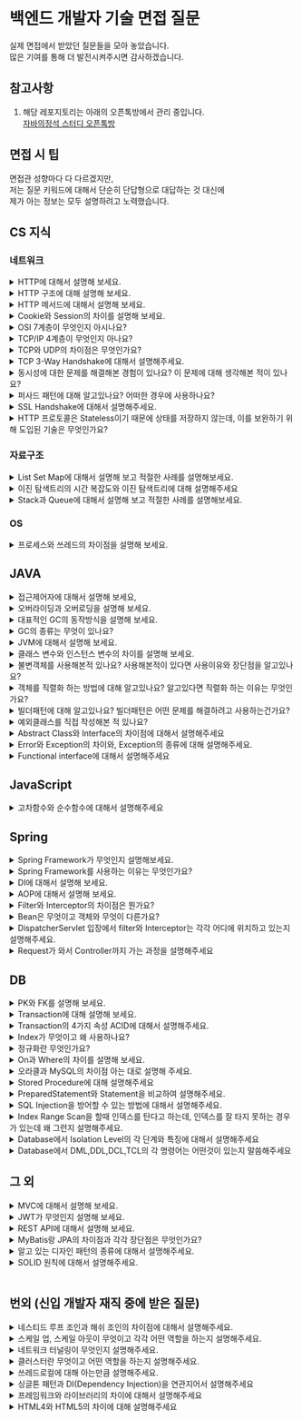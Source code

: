 # 백엔드 개발자 기술 면접 질문
실제 면접에서 받았던 질문들을 모아 놓았습니다.<br>
많은 기여를 통해 더 발전시켜주시면 감사하겠습니다.<br>

## 참고사항
1. 해당 레포지토리는 아래의 오픈톡방에서 관리 중입니다.<br>
[자바의정석 스터디 오픈톡방](https://open.kakao.com/o/gOqR1NJe)<br>

## 면접 시 팁
면접관 성향마다 다 다르겠지만,<br>
저는 질문 키워드에 대해서 단순히 단답형으로 대답하는 것 대신에<br>
제가 아는 정보는 모두 설명하려고 노력했습니다.<br>

## CS 지식
### 네트워크
<details>
<summary>HTTP에 대해서 설명해 보세요.</summary>
<div markdown="1">
</div>
</details>
<details>
<summary>HTTP 구조에 대해 설명해 보세요.</summary>
<div markdown="1">       
</div>
</details>
<details>
<summary>HTTP 메서드에 대해서 설명해 보세요.</summary>
<div markdown="1">
</div>
</details>
<details>
<summary>Cookie와 Session의 차이를 설명해 보세요.</summary>
<div markdown="1">       
    1. Cookie<br>
    - HTTP의 일종으로 사용자가 어떠한 웹 사이트를 방문할 경우, 그 사이트가 사용하고 있는 서버에서 사용자의 컴퓨터에 저장하는 작은 기록 정보 파일이다.<br>
    - HTTP에서 클라이언트의 상태 정보를 클라이언트의 PC에 저장하였다가 필요시 정보를 참조하거나 재사용할 수 있다.<br>
    2. Session<br>
    - 일정 시간 동안 같은 사용자(브라우저)로부터 들어오는 일련의 요구를 하나의 상태로 보고, 그 상태를 유지시키는 기술이다.<br>
    - 여기서 일정 시간은 방문자가 웹 브라우저를 통해 웹 서버에 접속한 시점부터 웹 브라우저를 종료하여 연결을 끝내는 시점을 말한다.<br>
      즉, 방문자가 웹 서버에 접속해 있는 상태를 하나의 단위로 보고 그것을 세션이라고 한다.
</div>
</details>
<details>
<summary>OSI 7계층이 무엇인지 아시나요?</summary>
<div markdown="1">
1. Physical - 물리적인 데이터 전송<br>
2. Data Link - Mac 주소를 통한 통신<br>
3. Network - IP 라우터를 통한 IP 지정<br>
4. Transport(전송) - TCP(신뢰성, 연결성) / UDP (비신뢰성, 비연결성, 실시간)<br>
5. Session - API, Socket 논리적 연결 TCP/IP<br>
6. Presentation(표현) - JPEG 데이터 표현 독립성, 파일 인코딩 압축 등<br>
7. Application(응용) - HTTP, FTP 일반적 응용 서비스
</div>
</details>
<details>
<summary>TCP/IP 4계층이 무엇인지 아나요?</summary>
<div markdown="1">
1. Network Interface - 하드웨어에 신호를 전달하는데 필요한 정보 덧붙임 
2. Internet - 수신 측의 컴퓨터 식별 정보 덧붙임
3. Transport - 전송하기 적합한 크기로 짤라내어 목적지의 프로그램을 식별할수 있는 정보를 덧붙임
4. Applicattion 
</div>
</details>
<details>
<summary>TCP와 UDP의 차이점은 무엇인가요?</summary>
<div markdown="1">       
    - TCP는 연속성보다 신뢰성있는 전송이 중요할 때에 사용하는 프로토콜이며, UDP는 TCP보다 속도가 빠르며 네트워크 부하가 적다는 장점이 있지만,<br>
      신뢰성있는 데이터 전송을 보장하지는 않습니다.<br>
    - 그렇기 때문에 신뢰성보다는 연속성이 중요한 서비스의 예를 들면 실시간 서비스(streaming)에 자주 사용됩니다.
</div>
</details>
<details>
<summary>TCP 3-Way Handshake에 대해서 설명해주세요.</summary>
<div markdown="1">
<img src="https://user-images.githubusercontent.com/36688619/196090240-f9bf779a-40b2-425a-a2b2-48bccffcdc88.png" width="461" height="366"><br>
1. 클라이언트가 서버에게 SYN 패킷을 보냄 (sequence : x)<br>
2. 서버가 SYN(x)을 받고, 클라이언트로 받았다는 신호인 ACK와 SYN 패킷을 보냄 (sequence : y, ACK : x + 1)<br>
3. 클라이언트는 서버의 응답은 ACK(x+1)와 SYN(y) 패킷을 받고, ACK(y+1)를 서버로 보냄<br>
이렇게 3번의 통신이 완료되면 연결이 성립된다. (3번이라 3 way handshake인 것)
</div>
</details>
<details>
<summary>동시성에 대한 문제를 해결해본 경험이 있나요? 이 문제에 대해 생각해본 적이 있나요?</summary>
<div markdown="1">       
</div>
</details>
<details>
<summary>퍼사드 패턴에 대해 알고있나요? 어떠한 경우에 사용하나요?</summary>
<div markdown="1">       
</div>
</details>
<details>
<summary>SSL Handshake에 대해서 설명해주세요.</summary>
<div markdown="1">
<img src="https://user-images.githubusercontent.com/36688619/196090207-271b88b3-e37d-45b5-9bc1-7caa0497aaec.png" width="500" height="470"><br>
1. 클라이언트는 서버에게 `client hello` 메시지를 담아 서버로 보낸다. 이때 암호화된 정보를 함께 담는데, `버전`, `암호 알고리즘`, `압축 방식` 등을 담는다.<br>
2. 서버는 클라이언트가 보낸 암호 알고리즘과 압축 방식을 받고, `세션 ID`와 `CA 공개 인증서`를 `server hello` 메시지와 함께 담아 응답한다. 이 CA 인증서에는 앞으로 통신 이후 사용할 대칭키가 생성되기 전, 클라이언트에서 handshake 과정 속 암호화에 사용할 공개키를 담고 있다.<br>
3. 클라이언트 측은 서버에서 보낸 CA 인증서에 대해 유효한 지 CA 목록에서 확인하는 과정을 진행한다.<br>
4. CA 인증서에 대한 신뢰성이 확보되었다면, 클라이언트는 난수 바이트를 생성하여 서버의 공개키로 암호화한다. 이 난수 바이트는 대칭키를 정하는데 사용이 되고, 앞으로 서로 메시지를 통신할 때 암호화하는데 사용된다.<br>
5. 만약 2번 단계에서 서버가 클라이언트 인증서를 함께 요구했다면, 클라이언트의 인증서와 클라이언트의 개인키로 암호화된 임의의 바이트 문자열을 함께 보내준다.<br>
6. 서버는 클라이언트의 인증서를 확인 후, 난수 바이트를 자신의 개인키로 복호화 후 대칭 마스터 키 생성에 활용한다.<br>
7. 클라이언트는 handshake 과정이 완료되었다는 `finished` 메시지를 서버에 보내면서, 지금까지 보낸 교환 내역들을 해싱 후 그 값을 대칭키로 암호화하여 같이 담아 보내준다.<br>
8. 서버도 동일하게 교환 내용들을 해싱한 뒤 클라이언트에서 보내준 값과 일치하는 지 확인한다. 일치하면 서버도 마찬가지로 `finished` 메시지를 이번에 만든 대칭키로 암호화하여 보낸다.<br>
9. 클라이언트는 해당 메시지를 대칭키로 복호화하여 서로 통신이 가능한 신뢰받은 사용자란 걸 인지하고, 앞으로 클라이언트와 서버는 해당 대칭키로 데이터를 주고받을 수 있게 된다.
</div>
</details>
<details>
<summary>HTTP 프로토콜은 Stateless이기 때문에 상태를 저장하지 않는데, 이를 보완하기 위해 도입된 기술은 무엇인가요?</summary>
<div markdown="1">       
    Cookie와 Session입니다.
</div>
</details>

### 자료구조
<details>
<summary>List Set Map에 대해서 설명해 보고 적절한 사례를 설명해보세요.</summary>
    1. List<br>
    - 순서가 있고 중복을 허용합니다.<br>
    - 인덱스로 원소에 접근이 가능합니다.<br>
    - 크기가 가변적입니다.<br>
    2. Set<br>
    - 데이터의 집합이며 순서가 없고 중복된 데이터를 허용하지 않습니다.<br>
    - 중복되지 않은 데이터를 구할 때 유용합니다.<br>
    - 빠른 검색 속도를 가집니다.<br>
    - 인덱스가 따로 존재하지 않기 때문에 iterator를 사용합니다.<br>
    3. Map<br>
    - Key와 Value의 한쌍으로 이루어지는 데이터의 집합.<br>
    - Key에 대한 중복이 없으며 순서를 보장하지 않습니다.<br>
    - 뛰어난 검색 속도를 가집니다.<br>
    - 인덱스가 따로 존재하지 않기 때문에 iterator를 사용합니다.
<div markdown="1">       
</div>
</details>
<details>
<summary>이진 탐색트리의 시간 복잡도와 이진 탐색트리에 대해 설명해주세요</summary>
<div markdown="1"> 
    - 이진탐색트리란 이진탐색(binary search)과 연결리스트(linked list)를 결합한 자료구조의 일종입니다.<br>
      이진탐색의 효율적인 탐색 능력을 유지하면서도, 빈번한 자료 입력과 삭제를 가능하게끔 고안됐습니다.<br>
    - 이진탐색의 경우 탐색에 소요되는 계산복잡성은 𝑂(log𝑛)으로 빠르지만 자료 입력, 삭제가 불가능합니다. 연결리스트의 경우 자료 입력,
      삭제에 필요한 계산복잡성은 𝑂(1)로 효율적이지만 탐색하는 데에는 𝑂(𝑛)의 계산복잡성이 발생합니다.
</div>
</details>
<details>
<summary>Stack과 Queue에 대해서 설명해 보고 적절한 사례를 설명해보세요.</summary>
<div markdown="1"> 
    1. 스택(Stack)<br>
    - 스택(stack)은 제한적으로 접근할 수 있는 나열 구조이다. 그 접근 방법은 언제나 목록의 끝에서만 일어난다.<br>
    - 스택은 한 쪽 끝에서만 자료를 넣거나 뺄 수 있는 선형 구조(LIFO — Last In First Out)으로 되어 있다.<br>
    2. 큐(Queue)<br>
    - 스택과는 달리 선입선출(FIFO, First In First Out)방식으로 되어 있다.<br>
    - 이처럼 어떤 작업을 순서대로 실행하거나, 사용을 위해 대기를 시켜야 하는 경우에 사용한다.
</div>
</details>

### OS
<details>
<summary>프로세스와 쓰레드의 차이점을 설명해 보세요.</summary>
<div markdown="1">       
</div>
</details>

## JAVA
<details>
<summary>접근제어자에 대해서 설명해 보세요,</summary>
<div markdown="1">       
    1. private<br>
    - 제어자가 private으로 설정되었다면 private 이 붙은 변수, 메소드는 해당 클래스에서만 접근이 가능하다.<br>
    2. default<br>
    - 접근 제어자를 별도로 설정하지 않는다면 접근 제어자가 없는 변수, 메소드는 default 접근 제어자가 되어 해당 패키지 내에서만 접근이 가능하다.<br>
    3. protected<br>
    - 접근제어자가 protected로 설정되었다면 protected가 붙은 변수, 메소드는 동일 패키지의 클래스 또는 해당 클래스를 상속받은 다른 패키지의 클래스에서만 접근이 가능하다.<br>
    4. public<br>
    - 접근제어자가 public으로 설정되었다면 public 접근제어자가 붙은 변수, 메소드는 어떤 클래스에서라도 접근이 가능하다.
</div>
</details>
<details>
<summary>오버라이딩과 오버로딩을 설명해 보세요.</summary>
<div markdown="1">      
    오버로딩(Overloading) = 확장<br>
        - 같은 이름의 메서드 여러 개를 가지면서 매개변수의 유형과 개수가 다르도록 사용하는 것<br>
    오버라이딩(Overriding) = 재정의<br>
        - 상위 클래스가 가지고 있는 메서드를 하위 클래스가 재정의해서 사용하는 것
</div>
</details>
<details>
<summary>대표적인 GC의 동작방식을 설명해 보세요.</summary>
<div markdown="1">       
</div>
</details>
<details>
<summary>GC의 종류는 무엇이 있나요?</summary>
<div markdown="1">       
</div>
</details>
<details>
<summary>JVM에 대해서 설명해 보세요.</summary>
<div markdown="1">       
</div>
</details>
<details>
<summary>클래스 변수와 인스턴스 변수의 차이를 설명해 보세요.</summary>
<div markdown="1">       
</div>
</details>
<details>
<summary>불변객체를 사용해본적 있나요? 사용해본적이 있다면 사용이유와 장단점을 알고있나요? </summary>
<div markdown="1">       
</div>
</details>
<details>
<summary>객체를 직렬화 하는 방법에 대해 알고있나요? 알고있다면 직렬화 하는 이유는 무엇인가요?</summary>
<div markdown="1">       
</div>
</details>
<details>
<summary>빌더패턴에 대해 알고있나요? 빌더패턴은 어떤 문제를 해결하려고 사용하는건가요?</summary>
<div markdown="1">       
</div>
</details>
<details>
<summary>예외클래스를 직접 작성해본 적 있나요?</summary>
<div markdown="1">       
</div>
</details>
<details>
<summary>Abstract Class와 Interface의 차이점에 대해서 설명해주세요</summary>
<div markdown="1">       
    - 추상 클래스와 인터페이스의 차이점은 그 목적이라고 할 수 있습니다.<br>
    - 추상 클래스는 기본적으로 클래스 이며 이를 상속, 확장하여 사용하기 위한 것입니다.<br>
    - 반면 인터페이스는 해당 인터페이스를 구현한 객체들에 대한 동일한 사용방법과 동작을 보장하기 위해 사용합니다.
</div>
</details>
<details>
<summary>Error와 Exception의 차이와, Exception의 종류에 대해 설명해주세요.</summary>
<div markdown="1">
    - 에러는 메모리 부족이나 스택오버플로우와 같이 발생하면 복구할 수 없는 심각한 오류이고, 예외는 발생하더라도 수습할 수 있는 비교적 덜 심각한 오류입니다.<br>
    - 자바의 예외에는 일반 예외와 실행 예외가 있고, 각각 Checked Exception과 Unchecked Exception으로 구분할 수 있습니다.<br>
      전자인 일반 예외, 즉 Checked Exception은 개발자가 반드시 예외 처리를 직접 진행해야 합니다.<br>
      후자인 실행 예외, 즉 Unchecked Exception은 개발자가 예외처리를 직접 하지 않아도 됩니다. 명시적인 예외 처리가 강제되는 것이 아니므로 unchecked 라고 부릅니다.
</div>
</details>
<details>
<summary>Functional interface에 대해서 설명해주세요</summary>
<div markdown="1">       
    - 함수형 인터페이스(Functional interface)는 1개의 추상 메소드를 갖고 있는 인터페이스를 말합니다.<br>
      Single Abstract Method(SAM)라고 불리기도 합니다.
</div>
</details>

## JavaScript
<details>
<summary>고차함수와 순수함수에 대해서 설명해주세요</summary>
<div markdown="1">
    1. 순수함수<br>
        - 같은 입력을 받았을 때, 같은 출력을 반환한다.<br>
        - side-effect를 갖지 않는다.<br>
    2. 고차함수<br>
    - 함수를 매개변수로 사용가능합니다.<br>
    - 함수가 함수를 반환 할 수 있습니다.<br>
    - 함수가 변수에 할당할 수 있습니다.
</div>
</details>

## Spring
<details>
<summary>Spring Framework가 무엇인지 설명해보세요.</summary>
<div markdown="1">       
</div>
</details>
<details>
<summary>Spring Framework를 사용하는 이유는 무엇인가요?</summary>
<div markdown="1">       
</div>
</details>
<details>
<summary>DI에 대해서 설명해 보세요.</summary>
<div markdown="1">
    외부에서 두 객체 간의 관계를 결정해주는 디자인 패턴( IoC 구현 기법 )으로,<br>
    인터페이스를 사이에 둬서 클래스 레벨에는 의존관계가 고정되지 않도록 하고 런타임 시에 관계를 다이나믹하게 주입하여 유연성을 확보하고 결합도를 낮출 수 있게 해준다.
</div>
</details>
<details>
<summary>AOP에 대해서 설명해 보세요.</summary>
<div markdown="1">       
    AOP는 Aspect Oriented Programming의 약자로 관점 지향 프로그래밍이라고 불린다.<br>
    관점 지향은 쉽게 말해 어떤 로직을 기준으로 핵심적인 관점, 부가적인 관점으로 나누어서 보고 그 관점을 기준으로 각각 모듈화하겠다는 것이다.<br>
    여기서 모듈화란 어떤 공통된 로직이나 기능을 하나의 단위로 묶는 것을 말한다.<br>
</div>
</details>
<details>
<summary>Filter와 Interceptor의 차이점은 뭔가요?</summary>
<div markdown="1">       
</div>
</details>
<details>
<summary>Bean은 무엇이고 객체와 무엇이 다른가요?</summary>
<div markdown="1">       
</div>
</details>
<details>
<summary>DispatcherServlet 입장에서 filter와 Interceptor는 각각 어디에 위치하고 있는지 설명해주세요.</summary>
<div markdown="1">
    1. filter : Web Context안에 위치하고 있고, DispatcherServlet보다 왼쪽(먼저)에 위치하고 있다.<br>
    2. Interceptor : Spring Context안에 위치하고 있고, DispatcherServlet보다 오른쪽(나중)에 위치하고 있다.
</div>
</details>
<details>
<summary>Request가 와서 Controller까지 가는 과정을 설명해주세요</summary>
<div markdown="1">
</div>
</details>

## DB
<details>
<summary>PK와 FK를 설명해 보세요.</summary>
<div markdown="1">       
</div>
</details>
<details>
<summary>Transaction에 대해 설명해 보세요.</summary>
<div markdown="1">       
 - 트랜잭션은 데이터베이스의 상태를 변환시키는 하나의 논리적 기능을 수행하기 위한 작업의 단위 또는 한꺼번에 수행되어야할 일련의 연산들을 의미한다.
</div>
</details>
<details>
<summary>Transaction의 4가지 속성 ACID에 대해서 설명해주세요.</summary>
<div markdown="1">       
 1. 원자성(Atomicity)<br>
    - 트랜잭션이 DB에 모두 반영되거나, 혹은 전혀 반영되지 않아야 된다.<br>
 2. 일관성(Consistency)<br>
    - 트랜잭션의 작업 처리 결과는 항상 일관성 있어야 한다.<br>
 3. 독립성(Isolation)<br>
    - 둘 이상의 트랜잭션이 동시에 병행 실행되고 있을 때, 어떤 트랜잭션도 다른 트랜잭션 연산에 끼어들 수 없다.<br>
 4. 지속성(Durability)<br>
    - 트랜잭션이 성공적으로 완료되었으면, 결과는 영구적으로 반영되어야 한다.<br>
</div>
</details>
<details>
<summary>Index가 무엇이고 왜 사용하나요?</summary>
<div markdown="1">       
</div>
</details>
<details>
<summary>정규화란 무엇인가요?</summary>
<div markdown="1">       
</div>
</details>
<details>
<summary>On과 Where의 차이를 설명해 보세요.</summary>
<div markdown="1">       
</div>
</details>
<details>
<summary>오라클과 MySQL의 차이점 아는 대로 설명해 주세요.</summary>
<div markdown="1">       
</div>
</details>
<details>
<summary>Stored Procedure에 대해 설명해주세요</summary>
<div markdown="1"> 
    저장 프로시저 또는 스토어드 프로시저는 일련의 쿼리를 마치 하나의 함수처럼 실행하기 위한 쿼리의 집합이다.<br>
    데이터베이스에 대한 일련의 작업을 정리한 절차를 관계형 데이터베이스 관리 시스템에 저장한 것으로, 영구저장모듈이라고도 불린다.
</div>
</details>
<details>
<summary>PreparedStatement와 Statement을 비교하여 설명해주세요.</summary>
<div markdown="1"> 
    1. Statement<br>
        -  단일로 사용될 때 빠른 속도를 지닙니다.<br>
        -  쿼리에 인자를 부여할 수 없습니다.<br>
        -  매번 컴파일을 수행해야 합니다.<br>    
    2. PreparedStatement<br>
        - 쿼리에 인자를 부여할 수 있습니다.<br>
        - 처음 프리컴파일 된 후, 이후에는 컴파일을 수행하지 않습니다.<br>
        - 여러번 수행될 때 빠른 속도를 지닙니다. (동일한 쿼리문을 조금씩 바꿔서 여러번 실행해야 할 때 좋다)<br>
</div>
</details>
<details>
<summary>SQL Injection을 방어할 수 있는 방법에 대해서 설명해주세요.</summary>
<div markdown="1"> 
    1. 입력 값에 대한 검증
        -  검증 로직을 추가하여 미리 설정한 특수문자들이 들어왔을 때 요청을 막아낸다.<br>
    2. Error Message 노출 금지
        - 데이터베이스 에러 발생 시 따로 처리를 해주지 않았다면, 에러가 발생한 쿼리문과 함께 에러에 관한 내용을 반환해 준다. 여기서 테이블명, 컬럼명, 쿼리문이 노출이 될 수 있기 때문에, 오류발생 시           사용자에게 보여줄 수 있는 페이지를 따로 제작하거나 메시지박스를 띄우도록 해야한다.<br>
    3. Prepared Statement 구문사용
        - 서버의 php파일에 sql 쿼리문이 아래와 같이 고정되어 있고 외부의 입력으로는 이 템플릿을 변경할 수 없다면, ?에 들어가는 데이터는 단순히 문자열로 취급하기 때문에 SQL 인젝션은 발생할 수 없다.  
</div>
</details>
<details>
<summary>Index Range Scan을 할때 인덱스를 탄다고 하는데, 인덱스를 잘 타지 못하는 경우가 있는데 왜 그런지 설명해주세요.</summary>
<div markdown="1"> 
    1. 가공할때<br>
        - where substr('업체명',1,2) = '대한'<br>
    2. 부정형 비교할 때<br>
        - where 국가 <> '대한민국'<br>
    3. is not null(부정형)<br>
        - where 부서코드 is not null<br>
</div>
</details>
<details>
<summary>Database에서 Isolation Level의 각 단계와 특징에 대해서 설명해주세요</summary>
<div markdown="1"> 
    1. Read Uncommitted (Level 0)<br>
        - 어떤 트랜잭션의 내용이 커밋(Commit)이나 롤백(Rollback)과 상관없이 다른 트랜잭션에서 조회가 가능합니다.<br>
          정합성의 문제가 많은 격리 수준이기 때문에 RDBMS 표준에서는 격리수준으로 인정하지 않습니다.<br>
    2. Read Committed (Level 1)<br>
        - 한 트랜잭션의 변경내용이 커밋(Commit)되어야만<br>
          다른 트랜잭션에서 조회가 가능합니다. 대부분의 RDBMS에서 기본적으로 사용하는 격리수준입니다.<br>
    3. Repeatable Read (Level 2)<br>
        - 트랜잭션이 시작되기 전에 커밋된 내용에 대해서만 조회가 가능합니다. MySQL에서 기본으로 사용하며, 이 격리수준에서는 `Non-repeatable Read`이 발생하지 않습니다.<br>
        - 트랜잭션이 완료될 때까지 Select문이 사용하는 모든 데이터에 Shared Lack이 걸립니다. 따라서 트랜잭션이 범위 내에서 조회한 데이터의 내용이 항상 동일함을 보장합니다.<br>
    4. SERIALIZABLE (Level 3)<br>
        - 가장 단순하면서 엄격한 격리 수준이지만 성능 측면에서는 동시 처리성능이 가장 낮습니다.<br>
        - `SERIALIZABLE`에서는 `PHANTOM READ`가 발생하지 않습니다.트랜잭션들이 동시에 일어나지 않고, 순차적으로 실행되는 것처럼 동작합니다. 하지만, 거의 사용되지 않습니다.
</div>
</details>
<details>
<summary>Database에서 DML,DDL,DCL,TCL의 각 명령어는 어떤것이 있는지 말씀해주세요</summary>
<div markdown="1"> 
    1. DML : SELECT, INSERT, UPDATE, DELETE<br>
    2. DDL : CREATE, ALTER, DROP, RENAME, TRUNCATE<br>
    3. DCL : GRANT, REVOKE<br>
    4. TCL : COMMIT, ROLLBACK, SAVEPOINT
</div>
</details>

## 그 외
<details>
<summary>MVC에 대해서 설명해 보세요.</summary>
<div markdown="1">
    MVC는 소프트웨어 공학에서 사용되는 소프트웨어 디자인 패턴이다.<br>
    이 패턴을 성공적으로 사용하면, 사용자 인터페이스로부터 비즈니스 로직을 분리하여 애플리케이션의 시각적 요소나 그 이면에서 실행되는 비즈니스 로직을 서로 영향 없이 쉽게<br> 
    고칠 수 있는 애플리케이션을 만들 수 있다.<br> 
    MVC에서 모델은 애플리케이션의 데이터를 나타내며, 뷰는 텍스트, 체크박스 항목 등과 같은 사용자 인터페이스 요소를 나타내고,<br> 
    컨트롤러는 데이터와 비즈니스 로직 사이의 상호동작을 관리한다.<br>
</div>
</details>
<details>
<summary>JWT가 무엇인지 설명해 보세요.</summary>
<div markdown="1">       
</div>
</details>
<details>
<summary>REST API에 대해서 설명해 보세요.</summary>
<div markdown="1">       
</div>
</details>
<details>
<summary>MyBatis랑 JPA의 차이점과 각각 장단점은 무엇인가요?</summary>
<div markdown="1">       
</div>
</details>
<details>
<summary>알고 있는 디자인 패턴의 종류에 대해서 설명해주세요.</summary>
<div markdown="1">       
</div>
</details>
<details>
<summary>SOLID 원칙에 대해서 설명해주세요.</summary>
<div markdown="1">
1. Single Responsibility Principle(SRP) - 단일책임<br>
    - 클래스는 오직 하나의 이유로 수정되어야 한다.<br>
2. Open Closed Principle(OCP) - 개방폐쇄<br>
    - 자신의 확장에는 열려있고 주변의 변화에는 닫혀 있어야 하는 것을 의미한다.<br>
3. Liskov Substitution Principle(LSP) - 리스코프 치환<br>
    - base 클래스에서 파생된 클래스는 base 클래스를 대체해서 사용할 수 있어야한다.<br>
4. Interface Segregation Principle(ISP) - 인터페이스 분리<br>
    - 사용하지 않는 메소드에 의존하면 안된다.<br>
5. Dependency Inversion Principle(DIP) - 의존관계 역전<br>
    - 자신(high level module)보다 변하기 쉬운 모듈(low level modeul)에 의존해서는 안된다.
</div>
</details><br>

##  번외 (신입 개발자 재직 중에 받은 질문)

<details>
<summary>네스티드 루프 조인과 해쉬 조인의 차이점에 대해서 설명해주세요.</summary>
<div markdown="1">
- 네스티드 루프 조인  <br>
순차적으로 처리됨, 먼저 엑세스 되는 테이블의 처리범위에 의해 처리량이 결정된다.<br>
부분범위처리를 하는 경우에 유리하다. (데이터 처리 양이 적은 경우)<br>

- 해쉬 조인  <br>
적은테이블과 큰 테이블의 조인시 유리하다.<br>
선행테이블의 인덱스는 필요로 하지 않고 각 테이블을 한번만 읽는다.<br>
</div>
</details>
<details>
<summary>스케일 업, 스케일 아웃이 무엇이고 각각 어떤 역할을 하는지 설명해주세요.</summary>
<div markdown="1">
- 스케일 업은 기존의 서버를 보다 높은 사양으로 업그레이드 하는 것입니다.<br>
스케일 업 아키텍처에서는 추가적인 네트워크 연결 없이 용량을 증강시키며 스케일 아웃에 비해 관리 비용이나 운영 이슈가 적습니다.<br>
다만 성능 향상에 한계가 있으며 성능 향상에 따른 비용부담이 크고, 서버 한 대가 부담하는 양이 많아서<br>
자연재해 등의 다양한 이유로 서버에 문제가 생기면 큰 타격을 입게 됩니다.<br>


- 스케일 아웃은 장비를 추가해서 확장하는 것입니다.<br>
스케일 아웃 아키텍처의 가장 큰 장점 중 하나는 확장의 유연성에 있습니다.<br>
스케일 업 시스템을 구축한 상황에서는 향후 확장 가능성에 대비해 서버를 현재 필요한 만큼보다<br>
더 많은 용량이나 성능을 확보해놓는 경우가 많습니다.하지만 이런 경우 예상했던 정도와 요구의 정도가 다르거나,<br>
확장의 필요성이 없어질 경우 추가로 확보해놓은 만큼의 손해가 생깁니다.<br>
스케일 아웃 방식으로 시스템을 구축한 상황에는 서버를 필요한 만큼만 도입해두고 그때그때 필요한 서버를 추가하여 확장 할 수 있습니다.<br>


</div>
</details>
<details>
<summary>네트워크 터널링이 무엇인지 설명해주세요.</summary>
<div markdown="1">
    
- 네트워크 터널링은 VPN의 구성 기술로 연결해야 할 두 지점간에 마치 터널이 뚫린 것처럼 통로를 생성하는 것을 말합니다.<br>
그리고 이 터널은 터널링을 지원하는 프로토콜을 사용하여 구현되고 있으며 사설망과 같은 보안 기능을 제공합니다.<br>
</div>
</details>
<details>
<summary>클러스터란 무엇이고 어떤 역할을 하는지 설명해주세요.</summary>
<div markdown="1">
- 클러스터란 여러대의 서버를 네트워크로 연결하여 전체적으로 하나의 서버처럼 보이게 하는 기술입니다.<br>
클러스터를 구성하면 한 대의 서버가 고장이 나도 다른 서버에서 처리를 계속 할 수 있어서 서비스의 신뢰성을 확보할 수 있습니다.<br>
클러스터를 구성하기 위해 필요한 소프트웨어가 ‘클러스터링 소프트웨어’입니다. <br>
클러스터링 소프트웨어로서 유명한 것으로는 Windows 계열 OS의 경우 Windows Server에 표준으로 내장되어 있는 MSCS(Microsoft Cluster Service)나<br>
NEC의 CLUSTERPRO, Linux의 경우는 오픈소스인 heartbeat나 사이언스 테크놀로지의 LifeKeeper가 있습니다.<br>

</div>
</details>
<details>
<summary>쓰레드로컬에 대해 아는만큼 설명해주세요.</summary>
<div markdown="1">
- 쓰레드로컬은 해당 쓰레드만 접근할 수 있는 특별한 저장소를 말합니다.<br>
쓰레드 로컬을 사용하면 각 쓰레드마다 별도의 내부 저장소를 제공합니다.<br>
예를 들면, thread-A는 thread-A 전용 보관소에서 필드 데이터를 반환해줍니다.<br>
따라서 같은 인스턴스의 쓰레드 로컬 필드에 접근해도 문제가 생기지 않습니다.<br>
쓰레드 로컬의 값을 사용 후 제거하지 않고 그냥 두면 메모리 누수가 발생할 수 있습니다.<br>
또한 WAS(톰캣)처럼 쓰레드 풀을 사용하는 경우에는 해당 쓰레드를 제거하지 않고 나중에 재사용하게 됩니다.<br>
이때, ThreadLoal에 값도 그 전 값이 그대로 저장되어있다. 따라서 다른 데이터가 반환되는 심각한 문제가 발생합니다.<br>
 

</div>
</details>
<details>
<summary>싱글톤 패턴과 DI(Dependency Injection)을 연관지어서 설명해주세요</summary>
<div markdown="1">
    - 싱글톤 패턴은 TDD(Test Driven Development)를 할 때 걸림돌이 된다.<br>
      TDD를 할 때 단위 테스트를 주로 하는데, 단위 테스트는 테스트가 서로 독립적이어야 하며 테스트를 어떤 순서로든 실행할 수 있어야 하는데<br> 
      싱글톤 패턴은 미리 생성된 하나의 인스턴스를 기반으로 구현하는 패턴이므로 각 테스트마다 ‘독립적인’ 인스턴스를 만들기가 어렵다.<br>
    - 또한, 싱글톤 패턴은 사용하기가 쉽고 굉장히 실용적이지만 모듈 간의 결합도가 높아져 개방-폐쇄 원칙을 위배하게 된다. 이는 객체 지향 설계 원칙에 어긋난다.<br>
    - 이때 의존성 주입(DI, Dependency Injection)을 통해 모듈 간의 결합을 조금 더 느슨하게 만들어 해결할 수 있다.
</div>
</details>
<details>
<summary>프레임워크와 라이브러리의 차이에 대해서 설명해주세요</summary>
<div markdown="1">
    - 프레임워크와 라이브러리의 차이점은 흐름을 누가 지니고 있냐의 차이입니다.<br>
      프레임워크는 전체적인 흐름을 자체적으로 가지고 있어 프로그래머는 그 안에서 필요한 코드를 작성합니다.<br>
      반면에 라이브러리는 프로그래머가 전체적인 흐름을 가지고 있어 라이브러리를 자신이 원하는 기능을 구현하고 싶을 때 가져다 사용할 수 있다는 것입니다.
</div>
</details>
<details>
<summary>HTML4와 HTML5의 차이에 대해 설명해주세요</summary>
<div markdown="1">
    1. 간략하고 명확해진 문법<br>
        - DOCTYPE 선언 방법 : <! DOCTYPE html><br>
    2. 멀티미디어 요소<br>
        - video 밑 audio 태그 추가<br>
        - html4까지 Silverlight, flash의 지원을 받았어야 했다.<br>
    3. 사용자 위치 식별 액세스 추가<br>
        - GeoLocation를 이용하여 보다 간단하게 사용자의 위치 액세스 가능<br>
    4. Client 측면의 저장소 (WebStorage)<br>
        - html4에서는 browser cache를 이용하여 데이터를 저장했다.<br>
        - html5에서는 javascript 인터페이스를 통해 web sql 데이터 베이스 및 응용프로그램 사용이 가능하다.
</div>
</details>
